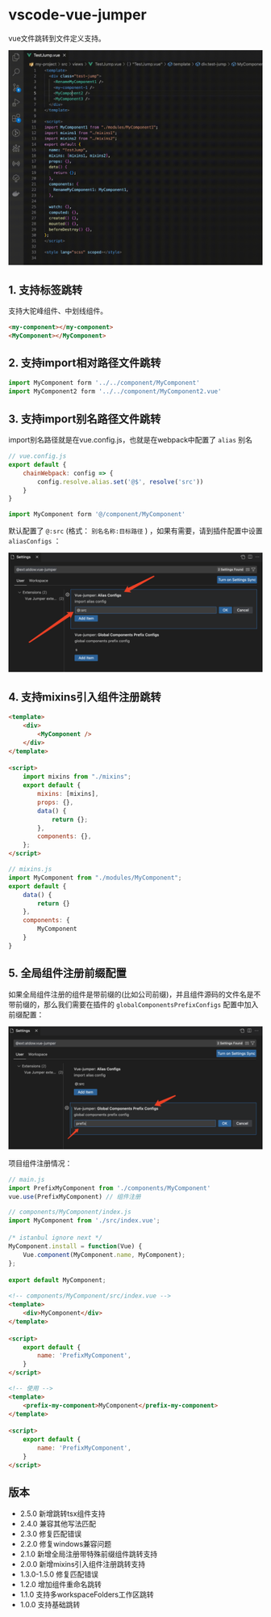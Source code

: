<!--
 * @Author: atdow
 * @Date: 2022-11-01 21:07:59
 * @LastEditors: null
 * @LastEditTime: 2023-11-14 20:55:36
 * @Description: file description
-->

# vscode-vue-jumper

vue文件跳转到文件定义支持。

![](./images/usage-demo.gif)

## 1. 支持标签跳转

支持大驼峰组件、中划线组件。

```html
<my-component></my-component>
<MyComponent></MyComponent>
```

## 2. 支持import相对路径文件跳转

```js
import MyComponent form '../../component/MyComponent'
import MyComponent2 form '../../component/MyComponent2.vue'
```

## 3. 支持import别名路径文件跳转

import别名路径就是在vue.config.js，也就是在webpack中配置了 `alias` 别名

```js
// vue.config.js
export default {
    chainWebpack: config => {
        config.resolve.alias.set('@$', resolve('src'))
    }
}
```

```js
import MyComponent form '@/component/MyComponent'
```

默认配置了 `@:src` (格式： `别名名称:目标路径` ) ，如果有需要，请到插件配置中设置 `aliasConfigs` ：

![aliasConfigs](./images/aliasConfigs.png)

## 4. 支持mixins引入组件注册跳转

```html
<template>
    <div>
        <MyComponent />
    </div>
</template>

<script>
    import mixins from "./mixins";
    export default {
        mixins: [mixins],
        props: {},
        data() {
            return {};
        },
        components: {},
    };
</script>
```

```js
// mixins.js
import MyComponent from "./modules/MyComponent";
export default {
    data() {
        return {}
    },
    components: {
        MyComponent
    }
}
```

## 5. 全局组件注册前缀配置

如果全局组件注册的组件是带前缀的(比如公司前缀)，并且组件源码的文件名是不带前缀的，那么我们需要在插件的 `globalComponentsPrefixConfigs` 配置中加入前缀配置：

![globalComponentsPrefixConfigs](./images/globalComponentsPrefixConfigs.png)

项目组件注册情况：

```js
// main.js
import PrefixMyComponent from './components/MyComponent'
vue.use(PrefixMyComponent) // 组件注册
```

```js
// components/MyComponent/index.js
import MyComponent from './src/index.vue';

/* istanbul ignore next */
MyComponent.install = function(Vue) {
    Vue.component(MyComponent.name, MyComponent);
};

export default MyComponent;
```

```html
<!-- components/MyComponent/src/index.vue -->
<template>
    <div>MyComponent</div>
</template>

<script>
    export default {
        name: 'PrefixMyComponent',
    }
</script>
```

```html
<!-- 使用 -->
<template>
    <prefix-my-component>MyComponent</prefix-my-component>
</template>

<script>
    export default {
        name: 'PrefixMyComponent',
    }
</script>
```

## 版本

* 2.5.0 新增跳转tsx组件支持
* 2.4.0 兼容其他写法匹配
* 2.3.0 修复匹配错误
* 2.2.0 修复windows兼容问题
* 2.1.0 新增全局注册带特殊前缀组件跳转支持
* 2.0.0 新增mixins引入组件注册跳转支持
* 1.3.0-1.5.0 修复匹配错误
* 1.2.0 增加组件重命名跳转
* 1.1.0 支持多workspaceFolders工作区跳转
* 1.0.0 支持基础跳转
